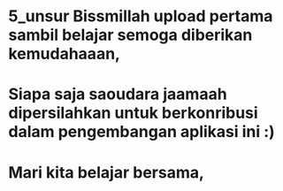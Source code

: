 # 5_unsur Bissmillah upload pertama sambil belajar semoga diberikan kemudahaaan, 
# Siapa saja saoudara jaamaah dipersilahkan untuk berkonribusi dalam pengembangan aplikasi ini :)
# Mari kita belajar bersama,  

